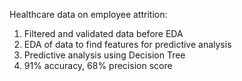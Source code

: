 Healthcare data on employee attrition:
1. Filtered and validated data before EDA
2. EDA of data to find features for predictive analysis
3. Predictive analysis using Decision Tree
4. 91% accuracy, 68% precision score
